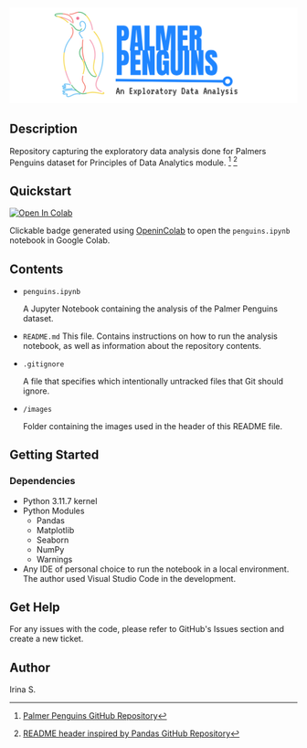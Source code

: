 <picture align="center">
  <source media="(prefers-color-scheme: dark)" srcset="https://raw.githubusercontent.com/TindraIS/pda-palmer-penguins-eda/main/images/dark_header.png>
  <img alt="Light header" src="https://raw.githubusercontent.com/TindraIS/pda-palmer-penguins-eda/main/images/light_header.png">
</picture>

## Description
Repository capturing the exploratory data analysis done for Palmers Penguins dataset for Principles of Data Analytics module. [^1] [^2]

## Quickstart

<a target="_blank" href="https://colab.research.google.com/github/TindraIS/pda-palmer-penguins-eda/blob/main/penguins.ipynb">
  <img src="https://colab.research.google.com/assets/colab-badge.svg" alt="Open In Colab"/>
</a>

Clickable badge generated using [OpeninColab](https://openincolab.com/) to open the `penguins.ipynb` notebook in Google Colab.

## Contents

* `penguins.ipynb`

   A Jupyter Notebook containing the analysis of the Palmer Penguins dataset.

* `README.md`
    This file. Contains instructions on how to run the analysis notebook, as well as information about the repository contents.

* `.gitignore`

   A file that specifies which intentionally untracked files that Git should ignore.

* `/images`

   Folder containing the images used in the header of this README file.

## Getting Started

### Dependencies
* Python 3.11.7 kernel
* Python Modules
    - Pandas
    - Matplotlib
    - Seaborn
    - NumPy
    - Warnings
* Any IDE of personal choice to run the notebook in a local environment. The author used Visual Studio Code in the development.

## Get Help

For any issues with the code, please refer to GitHub's Issues section and create a new ticket.

## Author
Irina S.


[^1]: [Palmer Penguins GitHub Repository]( https://github.com/allisonhorst/palmerpenguins)
[^2]: [README header inspired by Pandas GitHub Repository](https://github.com/pandas-dev/pandas)